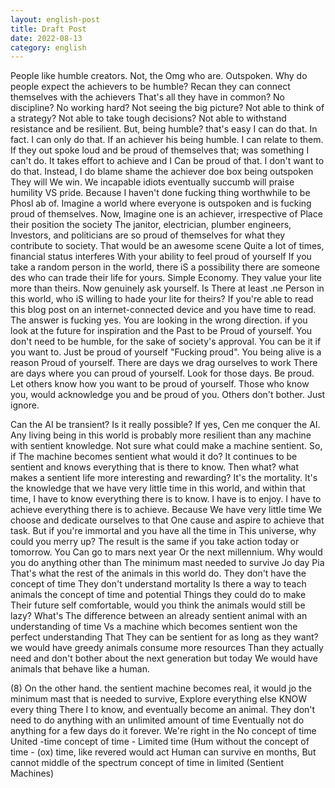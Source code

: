 ```yaml
---
layout: english-post
title: Draft Post
date: 2022-08-13
category: english
---
```


People like humble creators. Not, the Omg who are. Outspoken. Why do people expect the achievers to be humble? Recan they can connect themselves with the achievers That's all they have in common? No discipline? No working hard? Not seeing the big picture? Not able to think of a strategy? Not able to take tough decisions? Not able to withstand resistance and be resilient. But, being humble? that's easy I can do that. In fact. I can only do that. If an achiever his being humble. I can relate to them. If they out spoke loud and be proud of themselves that; was something I can't do. It takes effort to achieve and I Can be proud of that. I don't want to do that. Instead, I do blame shame the achiever doe box being outspoken They will We win. We incapable idiots eventually succumb will praise humility VS pride. Because I haven't done fucking thing worthwhile to be Phosl ab of. Imagine a world where everyone is outspoken and is fucking proud of themselves. Now, Imagine one is an achiever, irrespective of Place their position the society The janitor, electrician, plumber engineers, Investors, and politicians are so proud of themselves for what they contribute to society. That would be an awesome scene Quite a lot of times, financial status interferes With your ability to feel proud of yourself If you take a random person in the world, there iS a possibility there are someone des who can trade their life for yours. Simple Economy. They value your lite more than theirs. Now genuinely ask yourself. Is There at least .ne Person in this world, who iS willing to hade your lite for theirs? If you're able to read this blog post on an internet-connected device and you have time to read. The answer is fucking yes. You are looking in the wrong direction. if you look at the future for inspiration and the Past to be Proud of yourself. You don't need to be humble,  for the sake of society's approval. You can be it if you want to. Just be proud of yourself "Fucking proud". You being alive is a reason Proud of yourself. There are days we drag ourselves to work There are days where you can proud of yourself. Look for those days. Be proud. Let others know how you want to be proud of yourself. Those who know you, would acknowledge you and be proud of you. Others don't bother. Just ignore.

Can the AI be transient? Is it really possible? If yes, Cen me conquer the AI.  Any living being in this world is probably more resilient than any machine with sentient knowledge. Not sure what could make a machine sentient. So, if The machine becomes sentient what would it do? It continues to be sentient and knows everything that is there to know. Then what? what makes a sentient life more interesting and rewarding? It's the mortality. It's the knowledge that we have very little time in this world, and within that time, I have to know everything there is to know. I have is to enjoy. I have to achieve everything there is to achieve. Because We have very little time We choose and dedicate ourselves to that One cause and aspire to achieve that task. But if you're immortal and you have all the time in This universe, why could you merry up? The result is the same if you take action today or tomorrow. You Can go to mars next year Or the next millennium.  Why would you do anything other than The minimum mast needed to survive Jo day Pia That's what the rest of the animals in this world do. They don't have the concept of time They don't understand mortality   Is there a way to teach animals the concept of time and potential Things they could do to make Their future self comfortable, would you think the animals would still be lazy? What's The difference between an already sentient animal with an understanding of time Vs a machine which becomes sentient won the perfect understanding That They can be sentient for as long as they want?  we would have greedy animals consume more resources Than they actually need and don't bother about the next generation but today We would have animals that behave like a human.

(8) On the other hand. the sentient machine becomes real, it would jo the minimum mast that is needed to survive, Explore everything else KNOW every thing There I to know, and eventually become an animal. They don't need to do anything with an unlimited amount of time Eventually not do anything for a few days do it forever. We're right in the No concept of time United -time concept of time - Limited time (Hum without the concept of time - (ox) time, like revered would act Human can survive en months, But cannot middle of the spectrum concept of time in limited (Sentient Machines)



